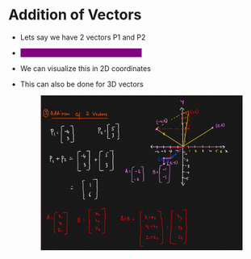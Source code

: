 # Addition of Vectors

* Lets say we have 2 vectors P1 and P2
* <mark style="color:purple;background-color:purple;">**We add corresponding coordinates**</mark>
* We can visualize this in 2D coordinates
*   This can also be done for 3D vectors

    <figure><img src="../../.gitbook/assets/image (4) (1) (1) (1) (1) (1) (1) (1) (1).png" alt=""><figcaption></figcaption></figure>
